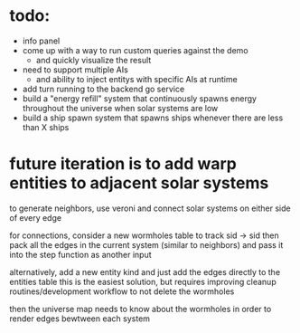 # todo:
* info panel
* come up with a way to run custom queries against the demo
  * and quickly visualize the result
* need to support multiple AIs
  * and ability to inject entitys with specific AIs at runtime
* add turn running to the backend go service
* build a "energy refill" system that continuously spawns energy throughout the universe when solar systems are low
* build a ship spawn system that spawns ships whenever there are less than X ships

# future iteration is to add warp entities to adjacent solar systems

to generate neighbors, use veroni and connect solar systems on either side of every edge

for connections, consider a new wormholes table to track sid -> sid
then pack all the edges in the current system (similar to neighbors) and pass it
into the step function as another input

alternatively, add a new entity kind and just add the edges directly to the entities table
    this is the easiest solution, but requires improving cleanup routines/development workflow to not delete the wormholes

then the universe map needs to know about the wormholes in order to render edges bewtween each system
